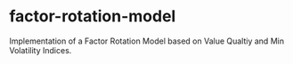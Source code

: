 # factor-rotation-model
Implementation of a Factor Rotation Model based on Value Qualtiy and Min Volatility Indices.
